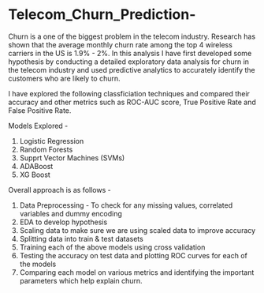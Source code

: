 # Telecom_Churn_Prediction-

Churn is a one of the biggest problem in the telecom industry. Research has shown that the average monthly churn rate among the top 4 wireless carriers in the US is 1.9% - 2%. In this analysis I have first developed some hypothesis by conducting a detailed exploratory data analysis for churn in the telecom industry and used predictive analytics to accurately identify the customers who are likely to churn.

I have explored the following classficiation techniques and compared their accuracy and other metrics such as ROC-AUC score, True Positive Rate and False Positive Rate.

Models Explored -

1. Logistic Regression
2. Random Forests
3. Supprt Vector Machines (SVMs)
4. ADABoost
5. XG Boost

Overall approach is as follows -

1. Data Preprocessing - To check for any missing values, correlated variables and dummy encoding
2. EDA to develop hypothesis
3. Scaling data to make sure we are using scaled data to improve accuracy
4. Splitting data into train & test datasets
5. Training each of the above models using cross validation
6. Testing the accuracy on test data and plotting ROC curves for each of the models
7. Comparing each model on various metrics and identifying the important parameters which help explain churn.
